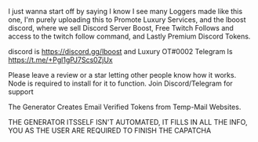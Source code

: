 I just wanna start off by saying I know I see many Loggers made like this one, I'm purely uploading this to Promote Luxury Services, and the lboost discord, where we sell Discord Server Boost, Free Twitch Follows and access to the twitch follow command, and Lastly Premium Discord Tokens.

discord is https://discord.gg/lboost and Luxury OT#0002 Telegram Is https://t.me/+Pgl1gPJ7Scs0ZjUx

Please leave a review or a star letting other people know how it works. Node is required to install for it to function. Join Discord/Telegram for support

The Generator Creates Email Verified Tokens from Temp-Mail Websites. 

THE GENERATOR ITSSELF ISN'T AUTOMATED, IT FILLS IN ALL THE INFO, YOU AS THE USER ARE REQUIRED TO FINISH THE CAPATCHA
